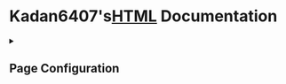 <h1><b>Kadan6407's</b><a href="https://html.com/#What_is_HTML">HTML</a> Documentation</h1>
<details closed>
 
<summary> <h2> Page Configuration </h2> </summary>
 
#### Tab: Title ✏️
 
```html
 <title>Your Title Here</title>
```

#### Tab: Icon 📃

```html
```

</details>
